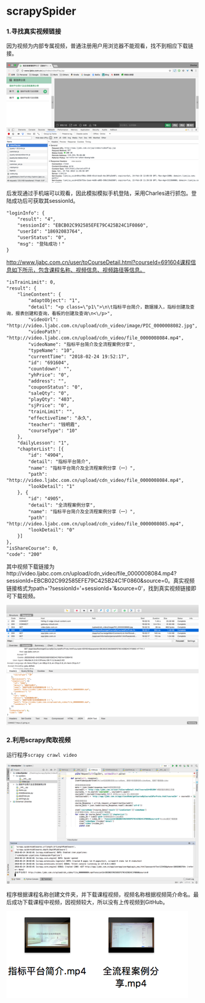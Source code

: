 # scrapySpider

### 1.寻找真实视频链接

因为视频为内部专属视频，普通注册用户用浏览器不能观看，找不到相应下载链接。

![photo1](https://github.com/XiaoYiii/scrapySpider/blob/master/photos/photo1.png)

后发现通过手机端可以观看，因此模拟模拟手机登陆，采用Charles进行抓包。登陆成功后可获取其sessionId。

	"loginInfo": {
		"result": "4",
		"sessionId": "EBCB02C992585EFE79C425B24C1F0860",
		"userId": "18692083764",
		"userStatus": "0",
		"msg": "登陆成功！"
	}
http://www.ljabc.com.cn/user/toCourseDetail.html?courseId=691604课程信息如下所示，包含课程名称、视频信息、视频路径等信息。

	"isTrainLimit": 0,
	"result": {
		"lineContent": {
			"adaptObject": "1",
			"detail": "<p class=\"p1\">\n\t指标平台简介，数据接入，指标创建及查询，报表创建和查询，看板的创建及查询\n<\/p>",
			"videoUrl": "http://video.ljabc.com.cn/upload/cdn_video/image/PIC_0000008082.jpg",
			"videoPath": "http://video.ljabc.com.cn/upload/cdn_video/file_0000008084.mp4",
			"videoName": "指标平台简介及全流程案例分享",
			"typeName": "10",
			"currentTime": "2018-02-24 19:52:17",
			"id": "691604",
			"countdown": "",
			"yhPrice": "0",
			"address": "",
			"couponStatus": "0",
			"saleQty": "0",
			"playQty": "403",
			"sjPrice": "0",
			"trainLimit": "",
			"effectiveTime": "永久",
			"teacher": "钱明霞",
			"courseType": "10"
		},
		"dailyLesson": "1",
		"chapterList": [{
			"id": "4904",
			"detail": "指标平台简介",
			"name": "指标平台简介及全流程案例分享（一）",
			"path": "http://video.ljabc.com.cn/upload/cdn_video/file_0000008084.mp4",
			"lookDetail": "1"
		}, {
			"id": "4905",
			"detail": "全流程案例分享",
			"name": "指标平台简介及全流程案例分享（一）",
			"path": "http://video.ljabc.com.cn/upload/cdn_video/file_0000008085.mp4",
			"lookDetail": "0"
		}]
	},
	"isShareCourse": 0,
	"code": "200"
其中视频下载链接为http://video.ljabc.com.cn/upload/cdn_video/file_0000008084.mp4?sessionId=EBCB02C992585EFE79C425B24C1F0860&source=0。真实视频链接格式为path+'?sessionId='+sessionId+'&source=0'，找到真实视频链接即可下载视频。

![photo2](https://github.com/XiaoYiii/scrapySpider/blob/master/photos/photo2.png)

### 2.利用scrapy爬取视频

运行程序`scrapy crawl video`

![photo3](https://github.com/XiaoYiii/scrapySpider/blob/master/photos/photo3.png)

程序根据课程名称创建文件夹，并下载课程视频，视频名称根据视频简介命名。最后成功下载课程中视频，因视频较大，所以没有上传视频到GitHub。

![photo4](https://github.com/XiaoYiii/scrapySpider/blob/master/photos/photo4.png)